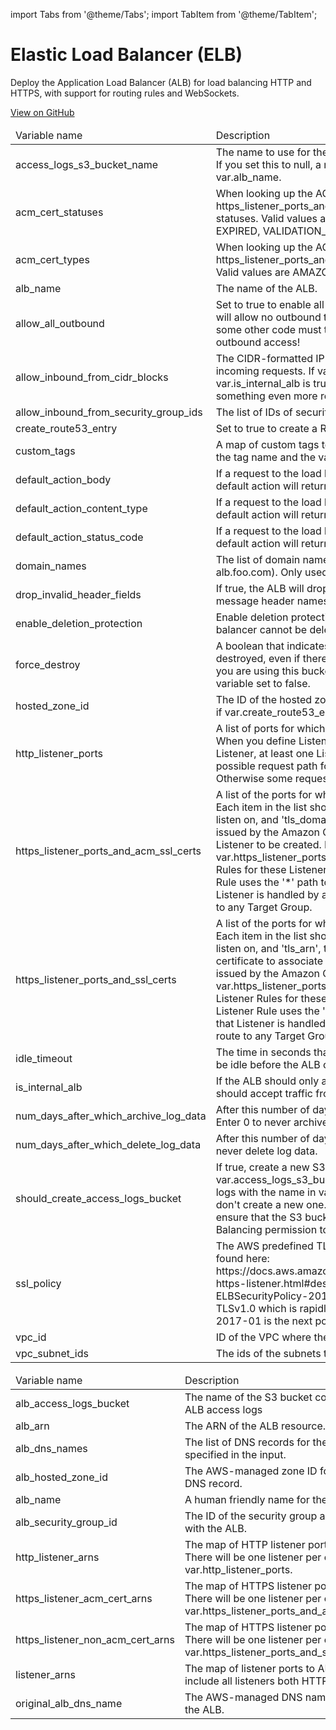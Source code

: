 import Tabs from '@theme/Tabs';
import TabItem from '@theme/TabItem';

# Elastic Load Balancer (ELB)

Deploy the Application Load Balancer (ALB) for load balancing HTTP and HTTPS, with support for routing rules and WebSockets.

<a href="https://github.com/gruntwork-io/terraform-aws-service-catalog/tree/master/modules/networking/alb" class="link-button">View on GitHub</a>

<Tabs>
  <TabItem value="inputs" label="Inputs" default>
    <table>
        <thead>
            <tr>
                <td>Variable name</td>
                <td>Description</td>
            </tr>
        </thead>
        <tbody>
            <tr>
        <td>access_logs_s3_bucket_name</td>
        <td>The name to use for the S3 bucket where the ALB access logs will be stored. If you set this to null, a name will be generated automatically based on var.alb_name.</td>
    </tr><tr>
        <td>acm_cert_statuses</td>
        <td>When looking up the ACM certs passed in via https_listener_ports_and_acm_ssl_certs, only match certs with the given statuses. Valid values are PENDING_VALIDATION, ISSUED, INACTIVE, EXPIRED, VALIDATION_TIMED_OUT, REVOKED and FAILED.</td>
    </tr><tr>
        <td>acm_cert_types</td>
        <td>When looking up the ACM certs passed in via https_listener_ports_and_acm_ssl_certs, only match certs of the given types. Valid values are AMAZON_ISSUED and IMPORTED.</td>
    </tr><tr>
        <td>alb_name</td>
        <td>The name of the ALB.</td>
    </tr><tr>
        <td>allow_all_outbound</td>
        <td>Set to true to enable all outbound traffic on this ALB. If set to false, the ALB will allow no outbound traffic by default. This will make the ALB unusuable, so some other code must then update the ALB Security Group to enable outbound access!</td>
    </tr><tr>
        <td>allow_inbound_from_cidr_blocks</td>
        <td>The CIDR-formatted IP Address range from which this ALB will allow incoming requests. If var.is_internal_alb is false, use the default value. If var.is_internal_alb is true, consider setting this to the VPC's CIDR Block, or something even more restrictive.</td>
    </tr><tr>
        <td>allow_inbound_from_security_group_ids</td>
        <td>The list of IDs of security groups that should have access to the ALB</td>
    </tr><tr>
        <td>create_route53_entry</td>
        <td>Set to true to create a Route 53 DNS A record for this ALB?</td>
    </tr><tr>
        <td>custom_tags</td>
        <td>A map of custom tags to apply to the ALB and its Security Group. The key is the tag name and the value is the tag value.</td>
    </tr><tr>
        <td>default_action_body</td>
        <td>If a request to the load balancer does not match any of your listener rules, the default action will return a fixed response with this body.</td>
    </tr><tr>
        <td>default_action_content_type</td>
        <td>If a request to the load balancer does not match any of your listener rules, the default action will return a fixed response with this content type.</td>
    </tr><tr>
        <td>default_action_status_code</td>
        <td>If a request to the load balancer does not match any of your listener rules, the default action will return a fixed response with this status code.</td>
    </tr><tr>
        <td>domain_names</td>
        <td>The list of domain names for the DNS A record to add for the ALB (e.g. alb.foo.com). Only used if var.create_route53_entry is true.</td>
    </tr><tr>
        <td>drop_invalid_header_fields</td>
        <td>If true, the ALB will drop invalid headers. Elastic Load Balancing requires that message header names contain only alphanumeric characters and hyphens.</td>
    </tr><tr>
        <td>enable_deletion_protection</td>
        <td>Enable deletion protection on the ALB instance. If this is enabled, the load balancer cannot be deleted prior to disabling</td>
    </tr><tr>
        <td>force_destroy</td>
        <td>A boolean that indicates whether the access logs bucket should be destroyed, even if there are files in it, when you run Terraform destroy. Unless you are using this bucket only for test purposes, you'll want to leave this variable set to false.</td>
    </tr><tr>
        <td>hosted_zone_id</td>
        <td>The ID of the hosted zone for the DNS A record to add for the ALB. Only used if var.create_route53_entry is true.</td>
    </tr><tr>
        <td>http_listener_ports</td>
        <td>A list of ports for which an HTTP Listener should be created on the ALB. Tip: When you define Listener Rules for these Listeners, be sure that, for each Listener, at least one Listener Rule  uses the '*' path to ensure that every possible request path for that Listener is handled by a Listener Rule. Otherwise some requests won't route to any Target Group.</td>
    </tr><tr>
        <td>https_listener_ports_and_acm_ssl_certs</td>
        <td>A list of the ports for which an HTTPS Listener should be created on the ALB. Each item in the list should be a map with the keys 'port', the port number to listen on, and 'tls_domain_name', the domain name of an SSL/TLS certificate issued by the Amazon Certificate Manager (ACM) to associate with the Listener to be created. If your certificate isn't issued by ACM, specify var.https_listener_ports_and_ssl_certs instead. Tip: When you define Listener Rules for these Listeners, be sure that, for each Listener, at least one Listener Rule  uses the '*' path to ensure that every possible request path for that Listener is handled by a Listener Rule. Otherwise some requests won't route to any Target Group.</td>
    </tr><tr>
        <td>https_listener_ports_and_ssl_certs</td>
        <td>A list of the ports for which an HTTPS Listener should be created on the ALB. Each item in the list should be a map with the keys 'port', the port number to listen on, and 'tls_arn', the Amazon Resource Name (ARN) of the SSL/TLS certificate to associate with the Listener to be created. If your certificate is issued by the Amazon Certificate Manager (ACM), specify var.https_listener_ports_and_acm_ssl_certs instead. Tip: When you define Listener Rules for these Listeners, be sure that, for each Listener, at least one Listener Rule  uses the '*' path to ensure that every possible request path for that Listener is handled by a Listener Rule. Otherwise some requests won't route to any Target Group.</td>
    </tr><tr>
        <td>idle_timeout</td>
        <td>The time in seconds that the client TCP connection to the ALB is allowed to be idle before the ALB closes the TCP connection.</td>
    </tr><tr>
        <td>is_internal_alb</td>
        <td>If the ALB should only accept traffic from within the VPC, set this to true. If it should accept traffic from the public Internet, set it to false.</td>
    </tr><tr>
        <td>num_days_after_which_archive_log_data</td>
        <td>After this number of days, log files should be transitioned from S3 to Glacier. Enter 0 to never archive log data.</td>
    </tr><tr>
        <td>num_days_after_which_delete_log_data</td>
        <td>After this number of days, log files should be deleted from S3. Enter 0 to never delete log data.</td>
    </tr><tr>
        <td>should_create_access_logs_bucket</td>
        <td>If true, create a new S3 bucket for access logs with the name in var.access_logs_s3_bucket_name. If false, assume the S3 bucket for access logs with the name in  var.access_logs_s3_bucket_name already exists, and don't create a new one. Note that if you set this to false, it's up to you to ensure that the S3 bucket has a bucket policy that grants Elastic Load Balancing permission to write the access logs to your bucket.</td>
    </tr><tr>
        <td>ssl_policy</td>
        <td>The AWS predefined TLS/SSL policy for the ALB. A List of policies can be found here: https://docs.aws.amazon.com/elasticloadbalancing/latest/application/create-https-listener.html#describe-ssl-policies. AWS recommends ELBSecurityPolicy-2016-08 policy for general use but this policy includes TLSv1.0 which is rapidly being phased out. ELBSecurityPolicy-TLS-1-1-2017-01 is the next policy up that doesn't include TLSv1.0.</td>
    </tr><tr>
        <td>vpc_id</td>
        <td>ID of the VPC where the ALB will be deployed</td>
    </tr><tr>
        <td>vpc_subnet_ids</td>
        <td>The ids of the subnets that the ALB can use to source its IP</td>
    </tr>
        </tbody>
    </table>
  </TabItem>
  <TabItem value="outputs" label="Outputs">
    <table>
        <thead>
            <tr>
                <td>Variable name</td>
                <td>Description</td>
            </tr>
        </thead>
        <tbody>
            <tr>
        <td>alb_access_logs_bucket</td>
        <td>The name of the S3 bucket containing the ALB access logs</td>
    </tr><tr>
        <td>alb_arn</td>
        <td>The ARN of the ALB resource.</td>
    </tr><tr>
        <td>alb_dns_names</td>
        <td>The list of DNS records for the ALB as specified in the input.</td>
    </tr><tr>
        <td>alb_hosted_zone_id</td>
        <td>The AWS-managed zone ID for the ALB's DNS record.</td>
    </tr><tr>
        <td>alb_name</td>
        <td>A human friendly name for the ALB.</td>
    </tr><tr>
        <td>alb_security_group_id</td>
        <td>The ID of the security group associated with the ALB.</td>
    </tr><tr>
        <td>http_listener_arns</td>
        <td>The map of HTTP listener ports to ARNs. There will be one listener per entry in var.http_listener_ports.</td>
    </tr><tr>
        <td>https_listener_acm_cert_arns</td>
        <td>The map of HTTPS listener ports to ARNs. There will be one listener per entry in var.https_listener_ports_and_acm_ssl_certs.</td>
    </tr><tr>
        <td>https_listener_non_acm_cert_arns</td>
        <td>The map of HTTPS listener ports to ARNs. There will be one listener per entry in var.https_listener_ports_and_ssl_certs.</td>
    </tr><tr>
        <td>listener_arns</td>
        <td>The map of listener ports to ARNs. This will include all listeners both HTTP and HTTPS.</td>
    </tr><tr>
        <td>original_alb_dns_name</td>
        <td>The AWS-managed DNS name assigned to the ALB.</td>
    </tr>
        </tbody>
    </table>
  </TabItem>
</Tabs>


<!-- ##DOCS-SOURCER-START
{"sourcePlugin":"Service Catalog Reference","hash":"c4028b35901a572360a3023e476a26a4"}
##DOCS-SOURCER-END -->
